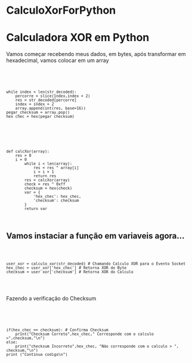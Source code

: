 # CalculoXorForPython
<h1 >Calculadora XOR em Python </h1>
<p>Vamos começar recebendo meus dados, em bytes, após transformar em hexadecimal, vamos colocar em um array</p> <br>

<code>

    while index < len(str_decoded):
        percorre = slice(index,index + 2)
        res = str_decoded[percorre]
        index = index + 2
        array.append(int(res, base=16))
    pegar_checksum = array.pop()
    hex_chec = hex(pegar_checksum)

</code>
<br>
<code>

    def calcXor(array):
        res = 0
        i = 0
            while i < len(array):
                res = res ^ array[i]
                i = i + 1
                return res
            res = calcXor(array)
            check = res ^ 0xff
            checksum = hex(check)
            var = {
                'hex_chec': hex_chec,
                'checksum': checksum
            }
            return var

</code>

<h2>Vamos instaciar a função em variaveis agora...</h2>

<code>
    
    user_xor = calculo_xor(str_decoded) # Chamando Calculo XOR para o Evento Socket
    hex_chec = user_xor['hex_chec'] # Retorna XOR do Byte
    checksum = user_xor['checksum'] # Retorna XOR do Calculo
    
</code>
<br>

<p>Fazendo a verificação do Checksum</p><br>

<code>

    if(hex_chec == checksum): # Confirma Checksum
        print("Checksum Correto",hex_chec," Corresponde com o calculo >",checksum,"\n")
    else:
        print("checksum Incorreto",hex_chec, "Não corresponde com o calculo > ", checksum,"\n")
    print ("Continua codigo\n")

</code>
